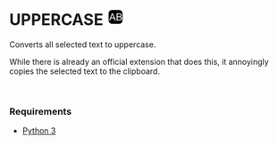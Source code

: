 # UPPERCASE <img src="icon.png" alt="image" width="30"/>

Converts all selected text to uppercase.

While there is already an official extension that does this, it annoyingly copies the selected text to the clipboard.

<br>

### Requirements

- [Python 3](https://www.python.org/downloads/)
